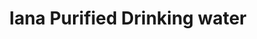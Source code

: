 ---
title: "Iana Purified Drinking water"
url: /malabon-city/iana-purified-drinking-water/
shop: water
---